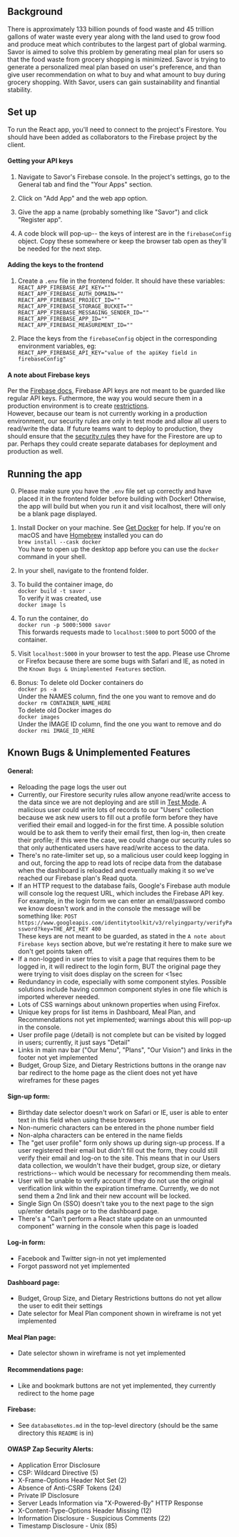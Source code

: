 ## Background
There is approximately 133 billion pounds of food waste and 45 trillion gallons of water waste every year along with the land used to grow food and produce meat which contributes to the largest part of global warming. Savor is aimed to solve this problem by generating meal plan for users so that the food waste from grocery shopping is minimized. Savor is trying to generate a personalized meal plan based on user's preference, and than give user recommendation on what to buy and what amount to buy during grocery shopping. With Savor, users can gain sustainability and finantial stability.

## Set up
To run the React app, you'll need to connect to the project's Firestore. You should have been added as collaborators to the Firebase project by the client.

#### Getting your API keys
1. Navigate to Savor's Firebase console. In the project's settings, go to the General tab and find the "Your Apps" section.

2. Click on "Add App" and the web app option.

3. Give the app a name (probably something like "Savor") and click "Register app".

4. A code block will pop-up-- the keys of interest are in the `firebaseConfig` object. Copy these somewhere or keep the browser tab open as they'll be needed for the next step.

#### Adding the keys to the frontend
1. Create a `.env` file in the frontend folder. It should have these variables:<br/>
`REACT_APP_FIREBASE_API_KEY=""`<br/>
`REACT_APP_FIREBASE_AUTH_DOMAIN=""`<br/>
`REACT_APP_FIREBASE_PROJECT_ID=""`<br/>
`REACT_APP_FIREBASE_STORAGE_BUCKET=""`<br/>
`REACT_APP_FIREBASE_MESSAGING_SENDER_ID=""`<br/>
`REACT_APP_FIREBASE_APP_ID=""`<br/>
`REACT_APP_FIREBASE_MEASUREMENT_ID=""`<br/>

2. Place the keys from the `firebaseConfig` object in the corresponding environment variables, eg:<br/>
`REACT_APP_FIREBASE_API_KEY="value of the apiKey field in firebaseConfig"`<br/>

#### A note about Firebase keys
Per the [Firebase docs](https://firebase.google.com/docs/projects/api-keys), Firebase API keys are not meant to be guarded like regular API keys. Futhermore, the way you would secure them in a production environment is to create [restrictions](https://firebase.google.com/docs/projects/api-keys#apply-restrictions).<br/>
However, because our team is not currently working in a production environment, our security rules are only in test mode and allow all users to read/write the data.
If future teams want to deploy to production, they should ensure that the [security rules](https://firebase.google.com/docs/rules) they have for the Firestore are up to par. Perhaps they could create separate databases for deployment and production as well.

## Running the app
0. Please make sure you have the `.env` file set up correctly and have placed it in the frontend folder before building with Docker! Otherwise, the app will build but when you run it and visit localhost, there will only be a blank page displayed.

1. Install Docker on your machine. See [Get Docker](https://docs.docker.com/get-docker/) for help. If you're on macOS and have [Homebrew](https://brew.sh/) installed you can do<br/>
`brew install --cask docker`<br/>
You have to open up the desktop app before you can use the `docker` command in your shell.

2. In your shell, navigate to the frontend folder.

3. To build the container image, do<br/>
`docker build -t savor .`<br/>
To verify it was created, use<br/>
`docker image ls`

4. To run the container, do<br/>
`docker run -p 5000:5000 savor`<br/>
This forwards requests made to `localhost:5000` to port 5000 of the container.

5. Visit `localhost:5000` in your browser to test the app. Please use Chrome or Firefox because there are some bugs with Safari and IE, as noted in the `Known Bugs & Unimplemented Features` section.

6. Bonus: To delete old Docker containers do<br/>
`docker ps -a`<br/>
Under the NAMES column, find the one you want to remove and do<br/>
`docker rm CONTAINER_NAME_HERE`<br/>
To delete old Docker images do<br/>
`docker images`<br/>
Under the IMAGE ID column, find the one you want to remove and do<br/>
`docker rmi IMAGE_ID_HERE`

## Known Bugs & Unimplemented Features
#### General:
* Reloading the page logs the user out
* Currently, our Firestore security rules allow anyone read/write access to the data since we are not deploying and are still in [Test Mode](https://firebase.google.com/docs/rules/basics#default_rules_locked_mode). A malicious user could write lots of records to our "Users" collection because we ask new users to fill out a profile form before they have verified their email and logged-in for the first time. A possible solution would be to ask them to verify their email first, then log-in, then create their profile; if this were the case, we could change our security rules so that only authenticated users have read/write access to the data.
* There's no rate-limiter set up, so a malicious user could keep logging in and out, forcing the app to read lots of recipe data from the database when the dashboard is reloaded and eventually making it so we've reached our Firebase plan's Read quota.
* If an HTTP request to the database fails, Google's Firebase auth module will console log the request URL, which includes the Firebase API key. For example, in the login form we can enter an email/password combo we know doesn't work and in the console the message will be something like: `POST https://www.googleapis.com/identitytoolkit/v3/relyingparty/verifyPassword?key=THE_API_KEY 400`<br/>
These keys are not meant to be guarded, as stated in the `A note about Firebase keys` section above, but we're restating it here to make sure we don't get points taken off.
* If a non-logged in user tries to visit a page that requires them to be logged in, it will redirect to the login form, BUT the original page they were trying to visit does display on the screen for <1sec
* Redundancy in code, especially with some component styles. Possible solutions include having common component styles in one file which is imported wherever needed.
* Lots of CSS warnings about unknown properties when using Firefox.
* Unique key props for list items in Dashboard, Meal Plan, and Recommendations not yet implemented; warnings about this will pop-up in the console.
* User profile page (/detail) is not complete but can be visited by logged in users; currently, it just says "Detail"
* Links in main nav bar ("Our Menu", "Plans", "Our Vision") and links in the footer not yet implemented
* Budget, Group Size, and Dietary Restrictions buttons in the orange nav bar redirect to the home page as the client does not yet have wireframes for these pages
#### Sign-up form:
* Birthday date selector doesn't work on Safari or IE, user is able to enter text in this field when using these browsers
* Non-numeric characters can be entered in the phone number field
* Non-alpha characters can be entered in the name fields
* The "get user profile" form only shows up during sign-up process. If a user registered their email but didn't fill out the form, they could still verify their email and log-on to the site. This means that in our Users data collection, we wouldn't have their budget, group size, or dietary restrictions-- which would be necessary for recommending them meals.
* User will be unable to verify account if they do not use the original verification link within the expiration timeframe. Currently, we do not send them a 2nd link and their new account will be locked.
* Single Sign On (SSO) doesn't take you to the next page to the sign up/enter details page or to the dashboard page.
* There's a "Can't perform a React state update on an unmounted component" warning in the console when this page is loaded
#### Log-in form:
* Facebook and Twitter sign-in not yet implemented
* Forgot password not yet implemented
#### Dashboard page:
* Budget, Group Size, and Dietary Restrictions buttons do not yet allow the user to edit their settings
* Date selector for Meal Plan component shown in wireframe is not yet implemented
#### Meal Plan page:
* Date selector shown in wireframe is not yet implemented
#### Recommendations page:
* Like and bookmark buttons are not yet implemented, they currently redirect to the home page
#### Firebase:
* See `databaseNotes.md` in the top-level directory (should be the same directory this `README` is in)
#### OWASP Zap Security Alerts:
* Application Error Disclosure
* CSP: Wildcard Directive (5)
* X-Frame-Options Header Not Set (2)
* Absence of Anti-CSRF Tokens (24)
* Private IP Disclosure
* Server Leads Information via "X-Powered-By" HTTP Response
* X-Content-Type-Options Header Missing (12)
* Information Disclosure - Suspicious Comments (22)
* Timestamp Disclosure - Unix (85)
